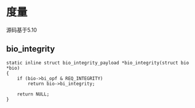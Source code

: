 # 度量
源码基于5.10

## bio_integrity
```
static inline struct bio_integrity_payload *bio_integrity(struct bio *bio)
{
	if (bio->bi_opf & REQ_INTEGRITY)
		return bio->bi_integrity;

	return NULL;
}
```